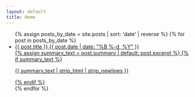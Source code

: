 ```yaml
---
layout: default
title: Home
---
```

<ul class="timeline">
{% assign posts_by_date = site.posts | sort: 'date' | reverse %}
{% for post in posts_by_date %}
  <li class="timeline-item">
    <a class="entry-card" href="{{ post.url | relative_url }}" aria-label="Read: {{ post.title }}">
      <span class="dot"></span>
      <div class="entry-top">
        <span class="entry-title">{{ post.title }}</span>
        <span class="entry-date">{{ post.date | date: "%B %-d, %Y" }}</span>
      </div>
      {% assign summary_text = post.summary | default: post.excerpt %}
      {% if summary_text %}
        <p class="entry-summary">{{ summary_text | strip_html | strip_newlines }}</p>
      {% endif %}
    </a>
  </li>
{% endfor %}
</ul>
